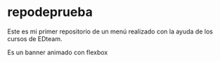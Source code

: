 # repodeprueba
Este es mi primer repositorio de un menú realizado con la ayuda de los cursos de EDteam.

Es un banner animado con flexbox

